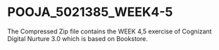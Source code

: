 # POOJA_5021385_WEEK4-5
The Compressed Zip file contains the WEEK 4,5  exercise of Cognizant Digital Nurture 3.0 which is based on Bookstore.
